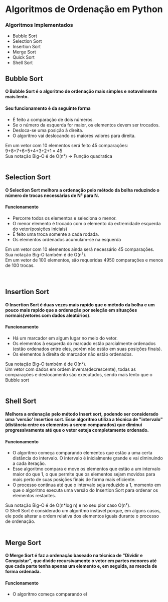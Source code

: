 # Algoritmos de Ordenação em Python

### Algoritmos Implementados
  * Bubble Sort
  * Selection Sort
  * Insertion Sort
  * Merge Sort
  * Quick Sort
  * Shell Sort



## Bubble Sort
#### O Bubble Sort é o algoritmo de ordenação mais simples e notavelmente mais lento. 
#### Seu funcionamento é da seguinte forma
  *  É feito a comparação de dois números.
  *  Se o número da esquerda for maior, os elementos devem ser trocados.
  *  Desloca-se uma posição à direita.
  *  O algoritmo vai deslocando os maiores valores para direita.

 Em um vetor com 10 elementos será feito 45 comparações: $~$  9+8+7+6+5+4+3+2+1 = 45 <br />
 Sua notação Big-O é de O(n²) -> Função quadratica
<br /><br />


## Selection Sort
#### O Selection Sort melhora a ordenação pelo método da bolha reduzindo o número de trocas necessárias de N² para N.
#### Funcionamento
  *  Percorre todos os elementos e seleciona o menor.
  *  O menor elemento é trocado com o elemento da extremidade esquerda do vetor(posições iniciais)
  *  É feito uma troca somente a cada rodada.
  *  Os elementos ordenados acumulam-se na esquerda
  
 Em um vetor com 10 elementos ainda será necessário 45 comparações.<br />
 Sua notação Big-O também é de O(n²). <br />
 Em um vetor de 100 elementos, são requeridas 4950 comparações e menos de 100 trocas.<br />
<br /><br />



## Insertion Sort
#### O Insertion Sort é duas vezes mais rapido que o método da bolha e um pouco mais rapido que a ordenação por seleção em situações normais(vetores com dados aleatórios).

#### Funcionamento
  *  Há um marcador em algum lugar no meio do vetor.
  *  Os elementos à esquerda do marcado estão parcialmente ordenados (estão ordenados entre eles, porém não estão em suas posições finais).
  *  Os elementos à direita do marcador não estão ordenados. 

 Sua notação Big-O também é de O(n²). <br />
 Um vetor com dados em ordem inversa(decrescente), todas as comparações e deslocamento são executados, sendo mais lento que o Bubble sort
 <br /><br />

 
## Shell Sort
#### Melhora a ordenação pelo método Insert sort, podendo ser considerado uma 'versão' Insertion sort. Esse algoritmo utiliza a técnica de "intervalo" (distância entre os elementos a serem comparados) que diminui progressivamente até que o vetor esteja completamente ordenado.

#### Funcionamento
  *  O algoritmo começa comparando elementos que estão a uma certa distância do intervalo. O intervalo é inicialmente grande e vai diminuindo a cada iteração.
  *  Esse algoritmo compara e move os elementos que estão a um intervalo maior do que 1, o que permite que os elementos sejam movidos para mais perto de suas posições finais de forma mais eficiente.
  *  O processo continua até que o intervalo seja reduzido a 1, momento em que o algoritmo executa uma versão do Insertion Sort para ordenar os elementos restantes.

 Sua notação Big-O é de O(n*log n) e no seu pior caso O(n²). <br />
 O Shell Sort é considerado um algoritmo instável porque, em alguns casos, ele pode alterar a ordem relativa dos elementos iguais durante o processo de ordenação.
 <br /><br />

 
## Merge Sort
#### O Merge Sort é faz a ordenação baseado na técnica de "Dividir e Conquistar", que divide recursivamente o vetor em partes menores até que cada parte tenha apenas um elemento e, em seguida, as mescla de forma ordenada.

#### Funcionamento
  *  O algoritmo começa comparando el







 
